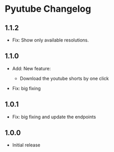 # Pyutube Changelog

## 1.1.2

- Fix: Show only available resolutions.

## 1.1.0

- Add: New feature:

  - Download the youtube shorts by one click

- Fix: big fixing

## 1.0.1

- Fix: big fixing and update the endpoints

## 1.0.0

- Initial release
